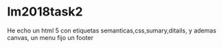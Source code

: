 # lm2018task2
He echo un html 5 con etiquetas semanticas,css,sumary,ditails, y ademas canvas, un menu fijo un footer
